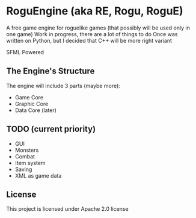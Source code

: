 
# RoguEngine (aka RE, Rogu, RoguE)

A free game engine for roguelike games (that possibly will be used only in one game)
Work in progress, there are a lot of things to do
Once was written on Python, but I decided that C++ will be more right variant

SFML Powered

## The Engine's Structure

The engine will include 3 parts (maybe more):

* Game Core
* Graphic Core
* Data Core (later)

## TODO (current priority)

* GUI
* Monsters
* Combat
* Item system
* Saving
* XML as game data

## License

This project is licensed under Apache 2.0 license
